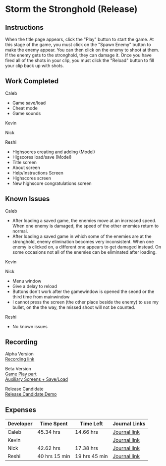 # Storm the Stronghold (Release)
## Instructions
When the title page appears, click the "Play" button to start the game. At this stage of the game, you must click on the "Spawn Enemy" button to make the enemy appear. You can then click on the enemy to shoot at them. If the enemy gets to the stronghold, they can damage it. Once you have fired all of the shots in your clip, you must click the "Reload" button to fill your clip back up with shots. 

## Work Completed
Caleb
* Game save/load 
* Cheat mode
* Game sounds

Kevin

Nick

Reshi

* Highsocres creating and adding (Model)
* Higscores  load/save (Model)
* Title screen
* About screen
* Help/Instructions Screen
* Highscores screen
* New highscore congratulations screen

## Known Issues
Caleb
* After loading a saved game, the enemies move at an increased speed. When one enemy is damaged, the speed of the other enemies return to normal.          
* After loading a saved game in which some of the enemies are at the stronghold, enemy elimination becomes very inconsistent. When one enemy is clicked on, a different one appears to get damaged instead. On some occasions not all of the enemies can be eliminated after loading.                

Kevin

Nick

* Menu window
* Give a delay to reload
* Buttons don't work after the gamewindow is opened the seond or the third time from mainwindow
* I cannot press the screen (the other place beside the enemy) to use my bullet, on the the way, the missed shoot will not be counted.

Reshi

* No known issues

## Recording
Alpha Version      
[Recording link](https://drive.google.com/open?id=1CW5kdHxV4GoX-Ov_sJSzhnEn91TZ-8OM)            

Beta Version             
[Game Play part](https://drive.google.com/open?id=1emwS6CGHS-1hhpVmmjVIZw2zWpDBjXjN)        
[Auxiliary Screens + Save/Load](https://bju.hosted.panopto.com/Panopto/Pages/Viewer.aspx?id=6aedb9b7-b66f-42d7-947e-aba9003509a8)

Release Candidate          
[Release Candidate Demo](https://drive.google.com/open?id=1bOQQDxVSb5uDSSS_bJ7s571vdODcnx_p)

## Expenses
Developer|Time Spent|Time Left|Journal Links                                                     
---------|----------|---------|--------------
|Caleb|45.34 hrs|14.66 hrs|[Journal link](https://github.com/stormthebuilding/sixtyhours/wiki/NguyenJournal)
|Kevin|   | |[Journal link](https://github.com/stormthebuilding/sixtyhours/wiki/HansenJournal)
|Nick| 42.62 hrs | 17.38 hrs |[Journal link](https://github.com/stormthebuilding/sixtyhours/wiki/NickJournal)
|Reshi|40 hrs 15 min | 19 hrs 45 min|[Journal link](https://github.com/stormthebuilding/sixtyhours/wiki/ReshiJournal)
